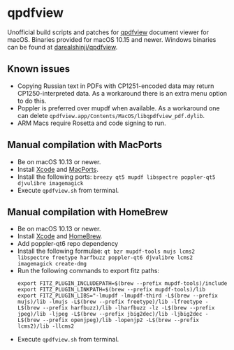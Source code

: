 qpdfview
========

Unofficial build scripts and patches for [qpdfview](https://launchpad.net/qpdfview) document viewer for macOS. Binaries provided for macOS 10.15 and newer. Windows binaries can be found at [darealshinji/qpdfview](https://github.com/darealshinji/qpdfview).

## Known issues

- Copying Russian text in PDFs with CP1251-encoded data may return CP1250-interpreted data.
  As a workaround there is an extra menu option to do this.
- Poppler is preferred over mupdf when available.
  As a workaround one can delete `qpdfview.app/Contents/MacOS/libqpdfview_pdf.dylib`.
- ARM Macs require Rosetta and code signing to run.

## Manual compilation with MacPorts

- Be on macOS 10.13 or newer.
- Install [Xcode](https://developer.apple.com/xcode) and [MacPorts](https://www.macports.org).
- Install the following ports: `breezy qt5 mupdf libspectre poppler-qt5 djvulibre imagemagick`
- Execute `qpdfview.sh` from terminal.

## Manual compilation with HomeBrew

- Be on macOS 10.13 or newer.
- Install [Xcode](https://developer.apple.com/xcode) and [HomeBrew](https://brew.sh).
- Add poppler-qt6 repo dependency
- Install the following formulae: `qt bzr mupdf-tools mujs lcms2 libspectre freetype harfbuzz poppler-qt6 djvulibre lcms2 imagemagick create-dmg`
- Run the following commands to export fitz paths:
    ```
    export FITZ_PLUGIN_INCLUDEPATH=$(brew --prefix mupdf-tools)/include
    export FITZ_PLUGIN_LINKPATH=$(brew --prefix mupdf-tools)/lib
    export FITZ_PLUGIN_LIBS="-lmupdf -lmupdf-third -L$(brew --prefix mujs)/lib -lmujs -L$(brew --prefix freetype)/lib -lfreetype -L$(brew --prefix harfbuzz)/lib -lharfbuzz -lz -L$(brew --prefix jpeg)/lib -ljpeg -L$(brew --prefix jbig2dec)/lib -ljbig2dec -L$(brew --prefix openjpeg)/lib -lopenjp2 -L$(brew --prefix lcms2)/lib -llcms2
    ```
- Execute `qpdfview.sh` from terminal.
